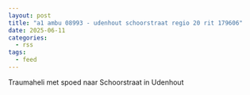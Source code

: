 ```yaml
---
layout: post
title: "a1 ambu 08993 - udenhout schoorstraat regio 20 rit 179606"
date: 2025-06-11
categories: 
  - rss
tags: 
  - feed
---
```


Traumaheli met spoed naar Schoorstraat in Udenhout
